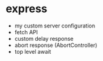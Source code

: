 # express

- my custom server configuration
- fetch API
- custom delay response
- abort response (AbortController)
- top level await
